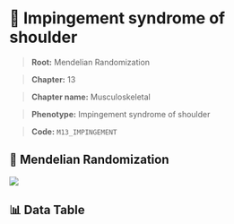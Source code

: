 # 🧪 Impingement syndrome of shoulder

> **Root:** Mendelian Randomization

> **Chapter:** 13  

> **Chapter name:** Musculoskeletal

> **Phenotype:** Impingement syndrome of shoulder  

> **Code:** `M13_IMPINGEMENT`

## 🧬 Mendelian Randomization  

<img src="/MR/Figures/Forward/M13_IMPINGEMENT.png"/>

## 📊 Data Table

<CsvTableMRF src="/public/MR/Data/Forward/M13_IMPINGEMENT.csv"/>
